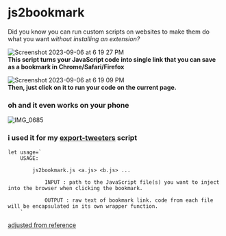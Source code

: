 # js2bookmark

Did you know you can run custom scripts on websites to make them do what you want *without installing an extension?* 

![Screenshot 2023-09-06 at 6 19 27 PM](https://github.com/An-GG/js2bookmark/assets/20458990/14c92185-f50a-468d-97cc-53a95066b57c)<br>
**This script turns your JavaScript code into single link that you can save as a bookmark in Chrome/Safari/Firefox**
<br>

![Screenshot 2023-09-06 at 6 19 09 PM](https://github.com/An-GG/js2bookmark/assets/20458990/db5e4272-22fc-459b-b2cc-8b57d6d75e78)<br>
**Then, just click on it to run your code on the current page.**

### oh and it even works on your phone
![IMG_0685](https://github.com/An-GG/js2bookmark/assets/20458990/9ef9d210-0c79-4f1c-a721-14c0f9cc5cf1)


### i used it for my [export-tweeters](https://github.com/An-GG/export-tweeters) script

```
let usage=`
	USAGE:

		js2bookmark.js <a.js> <b.js> ...

			INPUT : path to the JavaScript file(s) you want to inject into the browser when clicking the bookmark.

			OUTPUT : raw text of bookmark link. code from each file will be encapsulated in its own wrapper function.
	`
```

[adjusted from reference](https://github.com/mrcoles/bookmarklet)
